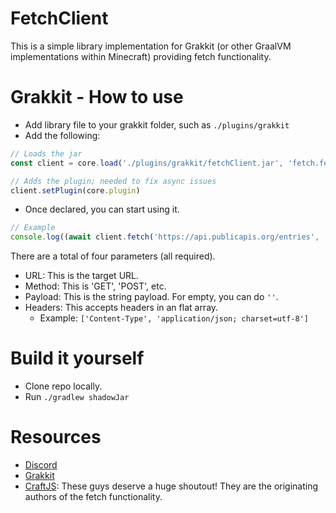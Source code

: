 # FetchClient

This is a simple library implementation for Grakkit (or other GraalVM implementations within Minecraft) providing fetch functionality. 

# Grakkit - How to use

* Add library file to your grakkit folder, such as `./plugins/grakkit`
* Add the following:

```JavaScript
// Loads the jar
const client = core.load('./plugins/grakkit/fetchClient.jar', 'fetch.fetchClient') 

// Adds the plugin; needed to fix async issues
client.setPlugin(core.plugin)
```

* Once declared, you can start using it.

```JavaScript
// Example
console.log((await client.fetch('https://api.publicapis.org/entries', 'GET', '', [])).body())
```

There are a total of four parameters (all required). 

* URL: This is the target URL.
* Method: This is 'GET', 'POST', etc.
* Payload: This is the string payload. For empty, you can do `''`.
* Headers: This accepts headers in an flat array. 
  * Example: `['Content-Type', 'application/json; charset=utf-8']`

# Build it yourself

* Clone repo locally.
* Run `./gradlew shadowJar`

# Resources

* [Discord](https://discord.gg/e682hwR)
* [Grakkit](https://github.com/Grakkit/grakkit)
* [CraftJS](https://github.com/Dysfold/craftjs): These guys deserve a huge shoutout! They are the originating authors of the fetch functionality. 